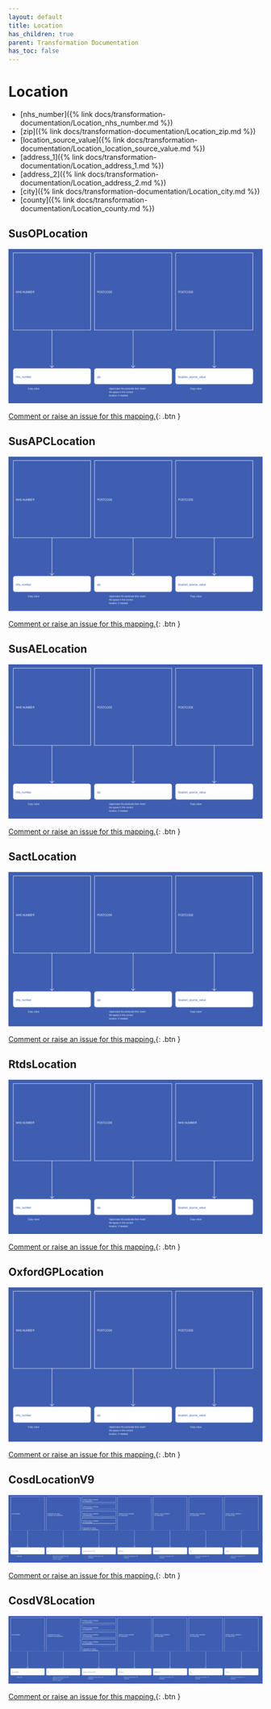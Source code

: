 ```yaml
---
layout: default
title: Location
has_children: true
parent: Transformation Documentation
has_toc: false
---
```


# Location
* [nhs_number]({% link docs/transformation-documentation/Location_nhs_number.md %})
* [zip]({% link docs/transformation-documentation/Location_zip.md %})
* [location_source_value]({% link docs/transformation-documentation/Location_location_source_value.md %})
* [address_1]({% link docs/transformation-documentation/Location_address_1.md %})
* [address_2]({% link docs/transformation-documentation/Location_address_2.md %})
* [city]({% link docs/transformation-documentation/Location_city.md %})
* [county]({% link docs/transformation-documentation/Location_county.md %})

## SusOPLocation
<a href="SusOPLocation.svg" target="_blank"><img src="SusOPLocation.svg" /></a>

[Comment or raise an issue for this mapping.](https://github.com/answerdigital/oxford-omop-data-mapper/issues/new?title=SusOPLocation%20mapping){: .btn }
## SusAPCLocation
<a href="SusAPCLocation.svg" target="_blank"><img src="SusAPCLocation.svg" /></a>

[Comment or raise an issue for this mapping.](https://github.com/answerdigital/oxford-omop-data-mapper/issues/new?title=SusAPCLocation%20mapping){: .btn }
## SusAELocation
<a href="SusAELocation.svg" target="_blank"><img src="SusAELocation.svg" /></a>

[Comment or raise an issue for this mapping.](https://github.com/answerdigital/oxford-omop-data-mapper/issues/new?title=SusAELocation%20mapping){: .btn }
## SactLocation
<a href="SactLocation.svg" target="_blank"><img src="SactLocation.svg" /></a>

[Comment or raise an issue for this mapping.](https://github.com/answerdigital/oxford-omop-data-mapper/issues/new?title=SactLocation%20mapping){: .btn }
## RtdsLocation
<a href="RtdsLocation.svg" target="_blank"><img src="RtdsLocation.svg" /></a>

[Comment or raise an issue for this mapping.](https://github.com/answerdigital/oxford-omop-data-mapper/issues/new?title=RtdsLocation%20mapping){: .btn }
## OxfordGPLocation
<a href="OxfordGPLocation.svg" target="_blank"><img src="OxfordGPLocation.svg" /></a>

[Comment or raise an issue for this mapping.](https://github.com/answerdigital/oxford-omop-data-mapper/issues/new?title=OxfordGPLocation%20mapping){: .btn }
## CosdLocationV9
<a href="CosdLocationV9.svg" target="_blank"><img src="CosdLocationV9.svg" /></a>

[Comment or raise an issue for this mapping.](https://github.com/answerdigital/oxford-omop-data-mapper/issues/new?title=CosdLocationV9%20mapping){: .btn }
## CosdV8Location
<a href="CosdV8Location.svg" target="_blank"><img src="CosdV8Location.svg" /></a>

[Comment or raise an issue for this mapping.](https://github.com/answerdigital/oxford-omop-data-mapper/issues/new?title=CosdV8Location%20mapping){: .btn }

